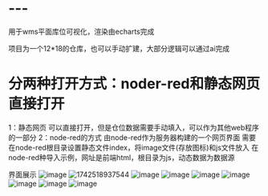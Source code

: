 # ---
用于wms平面库位可视化，渲染由echarts完成

项目为一个12*18的仓库，也可以手动扩建，大部分逻辑可以通过ai完成

# 分两种打开方式：noder-red和静态网页直接打开
1：静态网页
可以直接打开，但是仓位数据需要手动填入，可以作为其他web程序的一部分
2：node-red的方式
由node-red作为服务器构建的一个网页界面
需要在node-red根目录设置静态文件index，将image文件(存放图标)和js文件放入
在node-red种导入示例，网址是前端html，根目录为js，动态数据为数据源


界面展示
![image](https://github.com/user-attachments/assets/87ad45b8-1def-4904-93ff-3671fe6e6117)
![1742518937544](https://github.com/user-attachments/assets/3f9faa7a-b487-4cee-81e6-9d84b1357a36)
![image](https://github.com/user-attachments/assets/0e876a4b-7cba-4449-9a4a-a8140ad1c16e)
![image](https://github.com/user-attachments/assets/7616275d-304d-4dec-b358-8cfed0f69d38)
![image](https://github.com/user-attachments/assets/1425f41a-2dd4-418a-8de4-10de3e2358c5)
![image](https://github.com/user-attachments/assets/2603fafc-1018-4298-a1df-20dadd609578)
![image](https://github.com/user-attachments/assets/bda06f8e-828e-478f-8dc0-e533367312b0)
![image](https://github.com/user-attachments/assets/eaaeaaef-24d6-47a4-857a-590770a262b2)
![image](https://github.com/user-attachments/assets/4812103a-5daa-495c-9703-dee20837637e)
